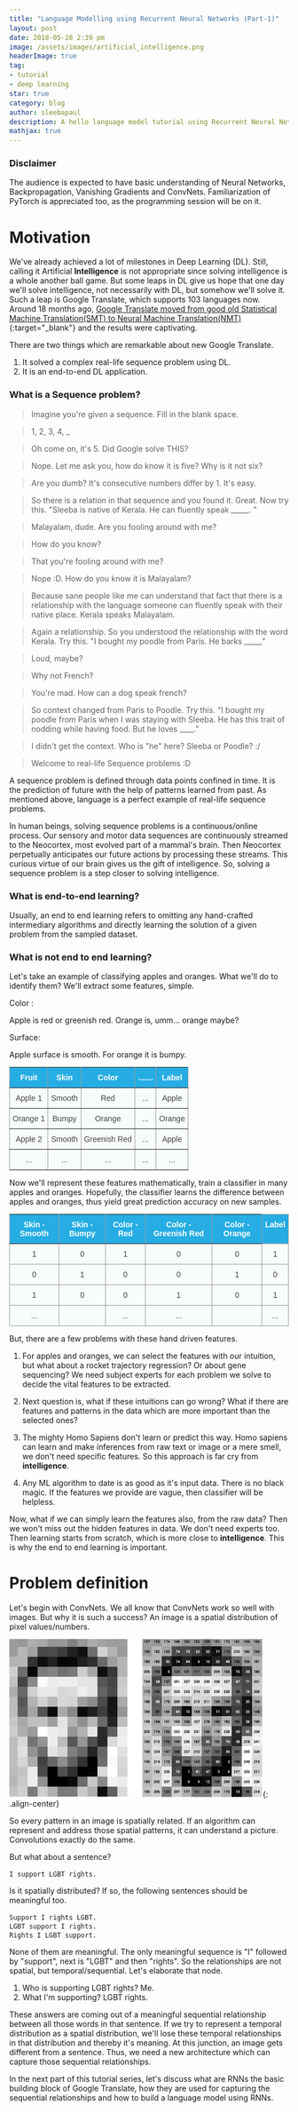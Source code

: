 ```yaml
---
title: "Language Modelling using Recurrent Neural Networks (Part-1)"
layout: post
date: 2018-05-28 2:39 pm
image: /assets/images/artificial_intelligence.png
headerImage: true
tag:
- tutorial
- deep learning
star: true
category: blog
author: sleebapaul
description: A hello language model tutorial using Recurrent Neural Networks
mathjax: true
---
```


### Disclaimer
The audience is expected to have basic understanding of Neural Networks, Backpropagation, Vanishing Gradients and ConvNets. Familiarization of PyTorch is appreciated too, as the programming session will be on it.


# Motivation 

We've already achieved a lot of milestones in Deep Learning (DL). Still, calling it Artificial **Intelligence** is not appropriate since solving intelligence is a whole another ball game. But some leaps in DL give us hope that one day we'll solve intelligence, not necessarily with DL, but somehow we'll solve it. Such a leap is Google Translate, which supports 103 languages now. Around 18 months ago, [Google Translate moved from good old Statistical Machine Translation(SMT) to Neural Machine Translation(NMT)](https://ai.google/research/pubs/pub45610){:target="_blank"} and the results were captivating. 

There are two things which are remarkable about new Google Translate.

1. It solved a complex real-life sequence problem using DL.
2. It is an end-to-end DL application. 

### What is a Sequence problem? 

> Imagine you're given a sequence. Fill in the blank space. 

> 1, 2, 3, 4, _ 

> Oh come on, it's 5. Did Google solve THIS? 

> Nope. Let me ask you, how do know it is five? Why is it not six? 

> Are you dumb? It's consecutive numbers differ by 1. It's easy. 

> So there is a relation in that sequence and you found it. Great. Now try this. "Sleeba is native of Kerala. He can fluently speak _____. "

> Malayalam, dude. Are you fooling around with me? 

> How do you know? 

> That you're fooling around with me? 

> Nope :D.  How do you know it is Malayalam?

> Because sane people like me can understand that fact that there is a relationship with the language someone can fluently speak with their native place. Kerala speaks Malayalam. 

>Again a relationship. So you understood the relationship with the word Kerala.  Try this. 
"I bought my poodle from Paris. He barks _____"

>Loud, maybe? 

>Why not French? 

>You're mad. How can a dog speak french?

>So context changed from Paris to Poodle.  Try this.
 "I bought my poodle from Paris when I was staying with Sleeba. He has this trait of nodding while having food.  But he loves ____."

>I didn't get the context. Who is "he" here? Sleeba or Poodle? :/ 

>Welcome to real-life Sequence problems :D 

A sequence problem is defined through data points confined in time. It is the prediction of future with the help of patterns learned from past. As mentioned above, language is a perfect example of real-life sequence problems. 

In human beings, solving sequence problems is a continuous/online process.  Our sensory and motor data sequences are continuously streamed to the Neocortex,  most evolved part of a mammal's brain. Then Neocortex perpetually anticipates our future actions by processing these streams. This curious virtue of our brain gives us the gift of intelligence. So, solving a sequence problem is a step closer to solving intelligence. 

### What is end-to-end learning?

Usually, an end to end learning refers to omitting any hand-crafted intermediary algorithms and directly learning the solution of a given problem from the sampled dataset. 

### What is not end to end learning? 

Let's take an example of classifying apples and oranges. What we'll do to identify them? We'll extract some features, simple. 

Color : 

Apple is red or greenish red. Orange is, umm... orange maybe? 

Surface:

Apple surface is smooth. For orange it is bumpy. 

<style type="text/css">
.tg  {border-collapse:collapse;border-spacing:0;border-color:#999;}
.tg td{font-family:Arial, sans-serif;font-size:14px;padding:10px 5px;border-style:solid;border-width:1px;overflow:hidden;word-break:normal;border-color:#999;color:#444;background-color:#F7FDFA;}
.tg th{font-family:Arial, sans-serif;font-size:14px;font-weight:normal;padding:10px 5px;border-style:solid;border-width:1px;overflow:hidden;word-break:normal;border-color:#999;color:#fff;background-color:#26ADE4;}
.tg .tg-88nc{font-weight:bold;border-color:inherit;text-align:center}
.tg .tg-c3ow{border-color:inherit;text-align:center;vertical-align:top}
.tg .tg-7btt{font-weight:bold;border-color:inherit;text-align:center;vertical-align:top}
</style>
<table class="tg" style="margin: 0px auto;">
  <tr>
    <th class="tg-88nc">Fruit</th>
    <th class="tg-7btt">Skin</th>
    <th class="tg-88nc">Color</th>
    <th class="tg-88nc">.......</th>
    <th class="tg-7btt">Label</th>
  </tr>
  <tr>
    <td class="tg-c3ow">Apple 1</td>
    <td class="tg-c3ow">Smooth</td>
    <td class="tg-c3ow">Red</td>
    <td class="tg-c3ow">...</td>
    <td class="tg-c3ow">Apple</td>
  </tr>
  <tr>
    <td class="tg-c3ow">Orange 1</td>
    <td class="tg-c3ow">Bumpy</td>
    <td class="tg-c3ow">Orange</td>
    <td class="tg-c3ow">...</td>
    <td class="tg-c3ow">Orange</td>
  </tr>
  <tr>
    <td class="tg-c3ow">Apple 2</td>
    <td class="tg-c3ow">Smooth</td>
    <td class="tg-c3ow">Greenish Red</td>
    <td class="tg-c3ow">...</td>
    <td class="tg-c3ow">Apple</td>
  </tr>
  <tr>
    <td class="tg-c3ow">...</td>
    <td class="tg-c3ow">...</td>
    <td class="tg-c3ow">...</td>
    <td class="tg-c3ow">...</td>
    <td class="tg-c3ow">...</td>
  </tr>
</table>

Now we'll represent these features mathematically, train a classifier in many apples and oranges. Hopefully, the classifier learns the difference between apples and oranges, thus yield great prediction accuracy on new samples. 

<style type="text/css">
.tg  {border-collapse:collapse;border-spacing:0;border-color:#999;}
.tg td{font-family:Arial, sans-serif;font-size:14px;padding:10px 5px;border-style:solid;border-width:1px;overflow:hidden;word-break:normal;border-color:#999;color:#444;background-color:#F7FDFA;}
.tg th{font-family:Arial, sans-serif;font-size:14px;font-weight:normal;padding:10px 5px;border-style:solid;border-width:1px;overflow:hidden;word-break:normal;border-color:#999;color:#fff;background-color:#26ADE4;}
.tg .tg-88nc{font-weight:bold;border-color:inherit;text-align:center}
.tg .tg-baqh{text-align:center;vertical-align:top}
.tg .tg-7btt{font-weight:bold;border-color:inherit;text-align:center;vertical-align:top}
.tg .tg-amwm{font-weight:bold;text-align:center;vertical-align:top}
</style>
<table class="tg" style="margin: 0px auto;">
  <tr>
    <th class="tg-88nc">Skin - Smooth</th>
    <th class="tg-7btt">Skin - Bumpy</th>
    <th class="tg-88nc">Color - Red</th>
    <th class="tg-88nc">Color - Greenish Red</th>
    <th class="tg-7btt">Color - Orange</th>
    <th class="tg-amwm">Label</th>
  </tr>
  <tr>
    <td class="tg-baqh">1</td>
    <td class="tg-baqh">0</td>
    <td class="tg-baqh">1</td>
    <td class="tg-baqh">0</td>
    <td class="tg-baqh">0</td>
    <td class="tg-baqh">1</td>
  </tr>
  <tr>
    <td class="tg-baqh">0</td>
    <td class="tg-baqh">1</td>
    <td class="tg-baqh">0</td>
    <td class="tg-baqh">0</td>
    <td class="tg-baqh">1</td>
    <td class="tg-baqh">0</td>
  </tr>
  <tr>
    <td class="tg-baqh">1</td>
    <td class="tg-baqh">0</td>
    <td class="tg-baqh">0</td>
    <td class="tg-baqh">1</td>
    <td class="tg-baqh">0</td>
    <td class="tg-baqh">1</td>
  </tr>
  <tr>
    <td class="tg-baqh">...</td>
    <td class="tg-baqh"></td>
    <td class="tg-baqh">...</td>
    <td class="tg-baqh">...</td>
    <td class="tg-baqh"></td>
    <td class="tg-baqh">...</td>
  </tr>
</table>


But, there are a few problems with these hand driven features. 

1. For apples and oranges, we can select the features with our intuition, but what about a rocket trajectory regression? Or about gene sequencing? We need subject experts for each problem we solve to decide the vital features to be extracted.

2. Next question is, what if these intuitions can go wrong? What if there are features and patterns in the data which are more important than the selected ones? 

3. The mighty Homo Sapiens don't learn or predict this way. Homo sapiens can learn and make inferences from raw text or image or a mere smell, we don't need specific features. So this approach is far cry from **intelligence**. 

4. Any ML algorithm to date is as good as it's input data. There is no black magic. If the features we provide are vague, then classifier will be helpless.

Now, what if we can simply learn the features also, from the raw data? Then we won't miss out the hidden features in data. We don't need experts too. Then learning starts from scratch, which is more close to **intelligence**. This is why the end to end learning is important. 

# Problem definition

Let's begin with ConvNets. We all know that ConvNets work so well with images. But why it is such a success? An image is a spatial distribution of pixel values/numbers. 

![image-center](/assets/rnn_gospel/lincoln_pixel_values.png){: .align-center}

So every pattern in an image is spatially related. If an algorithm can represent and address those spatial patterns, it can understand a picture.  Convolutions exactly do the same. 

But what about a sentence? 

```
I support LGBT rights.
```

Is it spatially distributed? If so, the following sentences should be meaningful too. 

```
Support I rights LGBT.
LGBT support I rights.
Rights I LGBT support. 
```

None of them are meaningful. The only meaningful sequence is "I" followed by "support", next is "LGBT" and then "rights".  So the relationships are not spatial, but temporal/sequential.  Let's elaborate that node. 

1. Who is supporting LGBT rights? Me. 
2. What I'm supporting? LGBT rights. 

These answers are coming out of a meaningful sequential relationship between all those words in that sentence. If we try to represent a temporal distribution as a spatial distribution, we'll lose these temporal relationships in that distribution and thereby it's meaning. At this junction, an image gets different from a sentence. Thus, we need a new architecture which can capture those sequential relationships. 

In the next part of this tutorial series, let's discuss what are RNNs the basic building block of Google Translate, how they are used for capturing the sequential relationships and how to build a language model using RNNs.